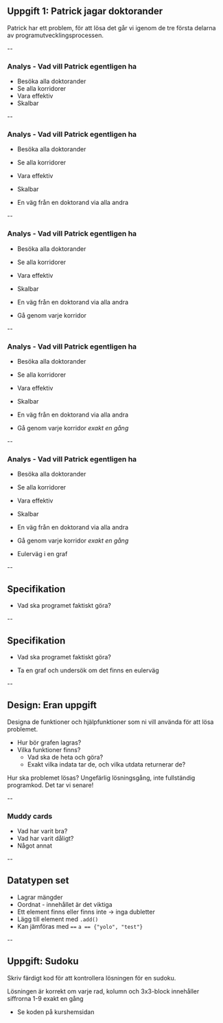 ## Uppgift 1: Patrick jagar doktorander

Patrick har ett problem, för att lösa det går vi igenom de tre första delarna av
programutvecklingsprocessen.

--

### Analys - Vad vill Patrick egentligen ha


- Besöka alla doktorander
- Se alla korridorer
- Vara effektiv
- Skalbar


--

### Analys - Vad vill Patrick egentligen ha


- Besöka alla doktorander
- Se alla korridorer
- Vara effektiv
- Skalbar

- En väg från en doktorand via alla andra


--

### Analys - Vad vill Patrick egentligen ha


- Besöka alla doktorander
- Se alla korridorer
- Vara effektiv
- Skalbar

- En väg från en doktorand via alla andra
- Gå genom varje korridor

--

### Analys - Vad vill Patrick egentligen ha


- Besöka alla doktorander
- Se alla korridorer
- Vara effektiv
- Skalbar

- En väg från en doktorand via alla andra
- Gå genom varje korridor *exakt en gång*


--

### Analys - Vad vill Patrick egentligen ha


- Besöka alla doktorander
- Se alla korridorer
- Vara effektiv
- Skalbar

- En väg från en doktorand via alla andra
- Gå genom varje korridor *exakt en gång*

- Eulerväg i en graf


--



## Specifikation

- Vad ska programet faktiskt göra?


--

## Specifikation

- Vad ska programet faktiskt göra?

- Ta en graf och undersök om det finns en eulerväg




--

## Design: Eran uppgift


Designa de funktioner och hjälpfunktioner som ni vill använda för att lösa problemet.


- Hur bör grafen lagras?
- Vilka funktioner finns?
    - Vad ska de heta och göra?
    - Exakt vilka indata tar de, och vilka utdata returnerar de?


Hur ska problemet lösas? Ungefärlig lösningsgång, inte fullständig programkod. Det tar vi senare!



--

### Muddy cards

- Vad har varit bra?
- Vad har varit dåligt?
- Något annat



--

## Datatypen set

- Lagrar mängder
- Oordnat - innehållet är det viktiga
- Ett element finns eller finns inte -> inga dubletter
- Lägg till element med `.add()`
- Kan jämföras med `==` `a == {"yolo", "test"}`


--

## Uppgift: Sudoku


Skriv färdigt kod för att kontrollera lösningen för en sudoku. 

Lösningen är korrekt om varje rad, kolumn och 3x3-block innehåller siffrorna 1-9 exakt en gång


- Se koden på kurshemsidan



